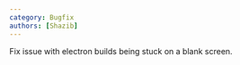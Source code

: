 ```yaml
---
category: Bugfix
authors: [Shazib]
---
```


Fix issue with electron builds being stuck on a blank screen.
